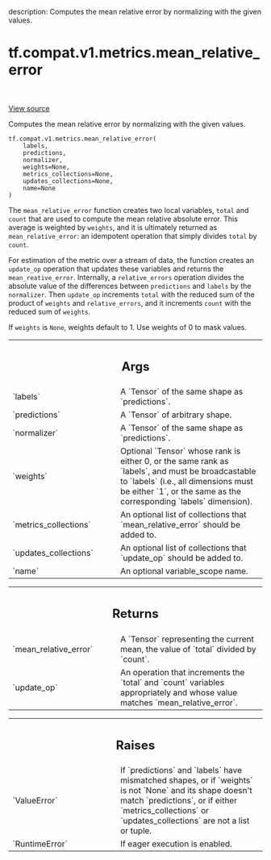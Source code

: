 description: Computes the mean relative error by normalizing with the given values.

<div itemscope itemtype="http://developers.google.com/ReferenceObject">
<meta itemprop="name" content="tf.compat.v1.metrics.mean_relative_error" />
<meta itemprop="path" content="Stable" />
</div>

# tf.compat.v1.metrics.mean_relative_error

<!-- Insert buttons and diff -->

<table class="tfo-notebook-buttons tfo-api nocontent" align="left">

</table>

<a target="_blank" class="external" href="/code/stable/tensorflow/python/ops/metrics_impl.py">View source</a>



Computes the mean relative error by normalizing with the given values.


<pre class="devsite-click-to-copy prettyprint lang-py tfo-signature-link">
<code>tf.compat.v1.metrics.mean_relative_error(
    labels,
    predictions,
    normalizer,
    weights=None,
    metrics_collections=None,
    updates_collections=None,
    name=None
)
</code></pre>



<!-- Placeholder for "Used in" -->

The `mean_relative_error` function creates two local variables,
`total` and `count` that are used to compute the mean relative absolute error.
This average is weighted by `weights`, and it is ultimately returned as
`mean_relative_error`: an idempotent operation that simply divides `total` by
`count`.

For estimation of the metric over a stream of data, the function creates an
`update_op` operation that updates these variables and returns the
`mean_reative_error`. Internally, a `relative_errors` operation divides the
absolute value of the differences between `predictions` and `labels` by the
`normalizer`. Then `update_op` increments `total` with the reduced sum of the
product of `weights` and `relative_errors`, and it increments `count` with the
reduced sum of `weights`.

If `weights` is `None`, weights default to 1. Use weights of 0 to mask values.

<!-- Tabular view -->
 <table class="responsive fixed orange">
<colgroup><col width="214px"><col></colgroup>
<tr><th colspan="2"><h2 class="add-link">Args</h2></th></tr>

<tr>
<td>
`labels`<a id="labels"></a>
</td>
<td>
A `Tensor` of the same shape as `predictions`.
</td>
</tr><tr>
<td>
`predictions`<a id="predictions"></a>
</td>
<td>
A `Tensor` of arbitrary shape.
</td>
</tr><tr>
<td>
`normalizer`<a id="normalizer"></a>
</td>
<td>
A `Tensor` of the same shape as `predictions`.
</td>
</tr><tr>
<td>
`weights`<a id="weights"></a>
</td>
<td>
Optional `Tensor` whose rank is either 0, or the same rank as
`labels`, and must be broadcastable to `labels` (i.e., all dimensions must
be either `1`, or the same as the corresponding `labels` dimension).
</td>
</tr><tr>
<td>
`metrics_collections`<a id="metrics_collections"></a>
</td>
<td>
An optional list of collections that
`mean_relative_error` should be added to.
</td>
</tr><tr>
<td>
`updates_collections`<a id="updates_collections"></a>
</td>
<td>
An optional list of collections that `update_op` should
be added to.
</td>
</tr><tr>
<td>
`name`<a id="name"></a>
</td>
<td>
An optional variable_scope name.
</td>
</tr>
</table>



<!-- Tabular view -->
 <table class="responsive fixed orange">
<colgroup><col width="214px"><col></colgroup>
<tr><th colspan="2"><h2 class="add-link">Returns</h2></th></tr>

<tr>
<td>
`mean_relative_error`<a id="mean_relative_error"></a>
</td>
<td>
A `Tensor` representing the current mean, the value of
`total` divided by `count`.
</td>
</tr><tr>
<td>
`update_op`<a id="update_op"></a>
</td>
<td>
An operation that increments the `total` and `count` variables
appropriately and whose value matches `mean_relative_error`.
</td>
</tr>
</table>



<!-- Tabular view -->
 <table class="responsive fixed orange">
<colgroup><col width="214px"><col></colgroup>
<tr><th colspan="2"><h2 class="add-link">Raises</h2></th></tr>

<tr>
<td>
`ValueError`<a id="ValueError"></a>
</td>
<td>
If `predictions` and `labels` have mismatched shapes, or if
`weights` is not `None` and its shape doesn't match `predictions`, or if
either `metrics_collections` or `updates_collections` are not a list or
tuple.
</td>
</tr><tr>
<td>
`RuntimeError`<a id="RuntimeError"></a>
</td>
<td>
If eager execution is enabled.
</td>
</tr>
</table>

